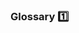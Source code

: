 ### Glossary :one:

<panel type="seamless" header="%%-----------------------------------------%%">
  <include src="./index.md#main" />
</panel>
